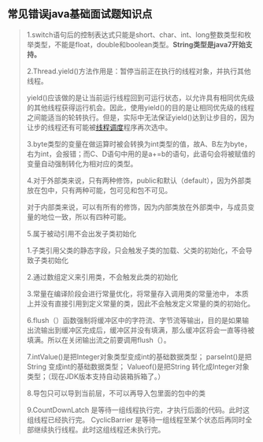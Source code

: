 ## 常见错误java基础面试题知识点

> 1.switch语句后的控制表达式只能是short、char、int、long整数类型和枚举类型，不能是float，double和boolean类型。**String类型是java7开始支持。**
>
> 2.Thread.yield()方法作用是：暂停当前正在执行的线程对象，并执行其他线程。
>
> yield()应该做的是让当前运行线程回到可运行状态，以允许具有相同优先级的其他线程获得运行机会。因此，使用yield()的目的是让相同优先级的线程之间能适当的轮转执行。但是，实际中无法保证yield()达到让步目的，因为让步的线程还有可能被[线程调度](https://hd.nowcoder.com/link.html?target=https://www.baidu.com/s?wd%3D%E7%BA%BF%E7%A8%8B%E8%B0%83%E5%BA%A6%26amp%3Btn%3DSE_PcZhidaonwhc_ngpagmjz%26amp%3Brsv_dl%3Dgh_pc_zhidao)程序再次选中。
>
> 3.byte类型的变量在做运算时被会转换为int类型的值，故A、B左为byte，右为int，会报错；而C、D语句中用的是a+=b的语句，此语句会将被赋值的变量自动强制转化为相对应的类型。
>
> 4.对于外部类来说，只有两种修饰，public和默认（default），因为外部类放在包中，只有两种可能，包可见和包不可见。
>
> 对于内部类来说，可以有所有的修饰，因为内部类放在外部类中，与成员变量的地位一致，所以有四种可能。
>
> 5.属于被动引用不会出发子类初始化 
>
>  1.子类引用父类的静态字段，只会触发子类的加载、父类的初始化，不会导致子类初始化 
>
>  2.通过数组定义来引用类，不会触发此类的初始化 
>
>  3.常量在编译阶段会进行常量优化，将常量存入调用类的常量池中， 本质上并没有直接引用到定义常量的类，因此不会触发定义常量的类的初始化。 
>
> 6.flush（）函数强制将缓冲区中的字符流、字节流等输出，目的是如果输出流输出到缓冲区完成后，缓冲区并没有填满，那么缓冲区将会一直等待被填满。所以在关闭输出流之前要调用flush（）。
>
> 7.intValue()是把Integer对象类型变成int的基础数据类型；
> parseInt()是把String 变成int的基础数据类型；
> Valueof()是把String 转化成Integer对象类型；（现在JDK版本支持自动装箱拆箱了。）
>
> 8.导包只可以导到当前层，不可以再导入包里面的包中的类
>
> 9.CountDownLatch 是等待一组线程执行完，才执行后面的代码。此时这组线程已经执行完。
> CyclicBarrier 是等待一组线程至某个状态后再同时全部继续执行线程。此时这组线程还未执行完。